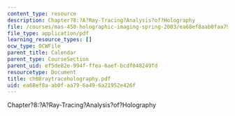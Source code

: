 ```yaml
---
content_type: resource
description: Chapter?8:?A?Ray-Tracing?Analysis?of?Holography
file: /courses/mas-450-holographic-imaging-spring-2003/ea68ef8aab0faa796a496a21952e426f_ch08raytraceholography.pdf
file_type: application/pdf
learning_resource_types: []
ocw_type: OCWFile
parent_title: Calendar
parent_type: CourseSection
parent_uid: ef5de82e-994f-ffea-6aef-bcdf048249fd
resourcetype: Document
title: ch08raytraceholography.pdf
uid: ea68ef8a-ab0f-aa79-6a49-6a21952e426f
---
```

Chapter?8:?A?Ray-Tracing?Analysis?of?Holography

